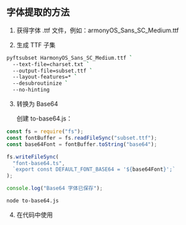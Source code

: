 ## 字体提取的方法

1. 获得字体 .ttf 文件，例如：armonyOS_Sans_SC_Medium.ttf

2. 生成 TTF 子集

```sh
pyftsubset HarmonyOS_Sans_SC_Medium.ttf `
  --text-file=charset.txt `
  --output-file=subset.ttf `
  --layout-features=* `
  --desubroutinize `
  --no-hinting
```

3. 转换为 Base64

   创建 to-base64.js：

```js
const fs = require("fs");
const fontBuffer = fs.readFileSync("subset.ttf");
const base64Font = fontBuffer.toString("base64");

fs.writeFileSync(
  "font-base64.ts",
  `export const DEFAULT_FONT_BASE64 = '${base64Font}';`
);

console.log("Base64 字体已保存");
```

```sh
node to-base64.js
```

4. 在代码中使用
